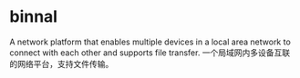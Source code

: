 # binnal
A network platform that enables multiple devices in a local area network to connect with each other and supports file transfer. 一个局域网内多设备互联的网络平台，支持文件传输。
